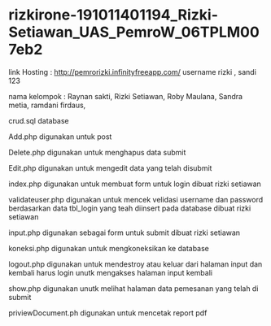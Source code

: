 # rizkirone-191011401194_Rizki-Setiawan_UAS_PemroW_06TPLM007eb2

link Hosting : http://pemrorizki.infinityfreeapp.com/
username rizki , sandi 123

nama kelompok :
Raynan sakti, 
Rizki Setiawan,
Roby Maulana,
Sandra metia,
ramdani firdaus,

crud.sql database

Add.php digunakan untuk post 

Delete.php digunakan untuk menghapus data submit 

Edit.php digunakan untuk mengedit data yang telah disubmit

index.php digunakan untuk membuat form untuk login  dibuat rizki setiawan

validateuser.php digunakan untuk mencek velidasi username dan password berdasarkan data tbl_login yang teah diinsert pada database dibuat rizki setiawan

input.php digunakan sebagai form untuk submit dibuat rizki setiawan

koneksi.php digunakan untuk mengkoneksikan ke database 

logout.php digunakan untuk mendestroy atau keluar dari halaman input dan kembali harus login unutk mengakses halaman input kembali 

show.php digunakan unutk melihat halaman data pemesanan yang telah di submit

priviewDocument.ph digunakan untuk mencetak report pdf

